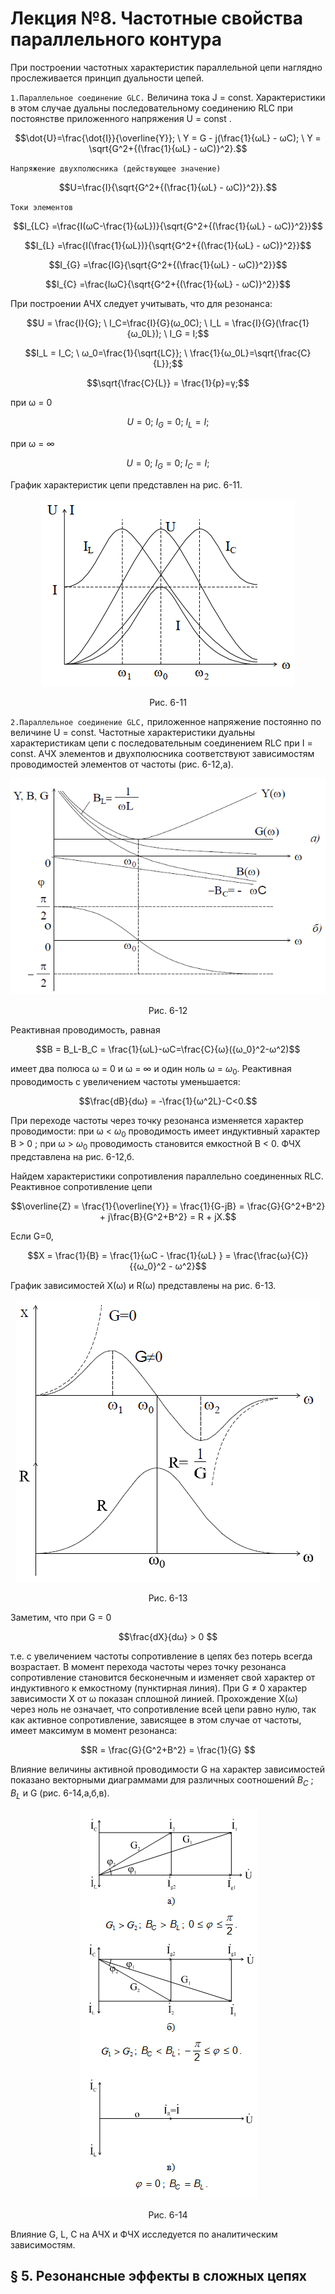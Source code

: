 # Лекция №8. Частотные свойства параллельного контура
При построении частотных характеристик параллельной цепи наглядно прослеживается принцип дуальности цепей.

`1.Параллельное соединение GLC.`
Величина тока J = const. Характеристики в этом случае дуальны последовательному соединению RLC при постоянстве приложенного напряжения U = const .

```math
\dot{U}=\frac{\dot{I}}{\overline{Y}}; \ Y = G - j(\frac{1}{ωL} - ωC); \ Y = \sqrt{G^2+{(\frac{1}{ωL} - ωC)}^2}.
```

`Напряжение двухполюсника (действующее значение)`

```math
U=\frac{I}{\sqrt{G^2+{(\frac{1}{ωL} - ωC)}^2}}.
```

`Токи элементов`


```math
I_{LC} =\frac{I(ωC-\frac{1}{ωL})}{\sqrt{G^2+{(\frac{1}{ωL} - ωC)}^2}}
```

```math
I_{L} =\frac{I(\frac{1}{ωL})}{\sqrt{G^2+{(\frac{1}{ωL} - ωC)}^2}}
```

```math
I_{G} =\frac{IG}{\sqrt{G^2+{(\frac{1}{ωL} - ωC)}^2}}
```

```math
I_{C} =\frac{IωC}{\sqrt{G^2+{(\frac{1}{ωL} - ωC)}^2}}
```

При построении АЧХ следует учитывать, что для резонанса:


```math
U = \frac{I}{G}; \ I_C=\frac{I}{G}(ω_0C); \ I_L = \frac{I}{G}(\frac{1}{ω_0L}); \ I_G = I;
```

```math
I_L = I_C; \ ω_0=\frac{1}{\sqrt{LC}}; \ \frac{1}{ω_0L}=\sqrt{\frac{C}{L}};
```

```math
\sqrt{\frac{C}{L}} = \frac{1}{p}=γ;
```

при ω = 0

```math
U = 0; \ I_G = 0; \ I_L = I;
```

при ω = ∞

```math
U = 0; \ I_G = 0; \ I_С = I;
```

График характеристик цепи представлен на рис. 6-11.

<p align="center" > <img src="./pic/p6-11.PNG"></p>
<p align="center" >Рис. 6-11</p>

`2.Параллельное соединение GLC,` приложенное напряжение постоянно по величине U = const. Частотные характеристики дуальны характеристикам цепи с последовательным соединением RLC при I = const. АЧХ элементов и двухполюсника соответствуют зависимостям проводимостей элементов от частоты (рис. 6-12,а).

<p align="center" > <img src="./pic/p6-12.PNG"></p>
<p align="center" >Рис. 6-12</p>

Реактивная проводимость, равная

```math
B = B_L-B_C = \frac{1}{ωL}-ωC=\frac{C}{ω}({ω_0}^2-ω^2)
```

имеет два полюса ω = 0 и ω = ∞ и один ноль ω = $ω_0$. Реактивная проводимость с увеличением частоты уменьшается:

```math
\frac{dB}{dω} = -\frac{1}{ω^2L}-C<0.
```

При переходе частоты через точку резонанса изменяется характер проводимости: при ω < $ω_0$   проводимость имеет индуктивный характер B > 0 ; при ω > $ω_0$  проводимость становится емкостной B < 0. ФЧХ представлена на рис. 6-12,б.

Найдем характеристики сопротивления параллельно соединенных RLC. Реактивное сопротивление цепи

```math
\overline{Z} = \frac{1}{\overline{Y}} = \frac{1}{G-jB} = \frac{G}{G^2+B^2} + j\frac{B}{G^2+B^2} = R + jX.
```

Если G=0,

```math
X = \frac{1}{B} = \frac{1}{ωC - \frac{1}{ωL} } = \frac{\frac{ω}{C}}{{ω_0}^2 - ω^2}
```

График зависимостей X(ω) и R(ω) представлены на рис. 6-13.

<p align="center" > <img src="./pic/p6-13.PNG"></p>
<p align="center" >Рис. 6-13</p>

Заметим, что при G = 0

```math
\frac{dX}{dω} > 0 
```

т.е. с увеличением частоты сопротивление в цепях без потерь всегда возрастает. В момент перехода частоты через точку резонанса сопротивление становится бесконечным и изменяет свой характер от индуктивного к емкостному (пунктирная линия). При G ≠ 0 характер зависимости Х от ω показан сплошной линией. Прохождение X(ω) через ноль не означает, что сопротивление всей цепи равно нулю, так как активное сопротивление, зависящее в этом случае от частоты, имеет максимум в момент резонанса:

```math
R = \frac{G}{G^2+B^2} = \frac{1}{G} 
```

Влияние величины активной проводимости G на характер зависимостей показано векторными диаграммами для различных соотношений $B_C$ ; $B_L$ и G (рис. 6-14,а,б,в).

<p align="center" > <img src="./pic/p6-14.PNG"></p>
<p align="center" >Рис. 6-14</p>

Влияние G, L, C на АЧХ и ФЧХ исследуется по аналитическим зависимостям.


## § 5. Резонансные эффекты в сложных цепях
